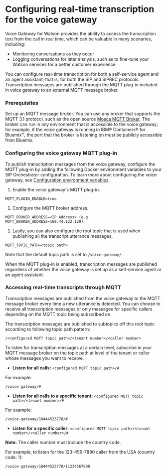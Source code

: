 # Configuring real-time transcription for the voice gateway

Voice Gateway for Watson provides the ability to access the transcription text from the call in real time, which can be valuable in many scenarios, including:
* Monitoring conversations as they occur
* Logging conversations for later analysis, such as to fine-tune your Watson services for a better customer experience

You can configure real-time transcription for both a self-service agent and an agent assistant; that is, for both the SIP and SIPREC protocols. Transcription messages are published through the MQTT plug-in included in voice gateway to an external MQTT message broker.

### Prerequisites
Set up an MQTT message broker. You can use any broker that supports the MQTT 3.1 protocol, such as the open source [Mosca MQTT Broker](https://github.com/mcollina/mosca). The broker can run in any environment that is accessible to the voice gateway; for example, if the voice gateway is running in IBM&reg; Containers&reg; for Bluemix&trade;, the port that the broker is listening on must be publicly accessible from Bluemix.

### Configuring the voice gateway MQTT plug-in

To publish transcription messages from the voice gateway, configure the MQTT plug-in by adding the following Docker environment variables to your SIP Orchestrator configuration. To learn more about configuring the voice gateway, see [Configuration environment variables](config.md).

1. Enable the voice gateway's MQTT plug-in.
```
MQTT_PLUGIN_ENABLE=true
```
1. Configure the MQTT broker address.
```
MQTT_BROKER_ADDRESS=<IP Address> (e.g MQTT_BROKER_ADDRESS=169.44.122.120)
```

1. Lastly, you can also configure the root topic that is used when publishing all the transcript utterance messages.
```
MQTT_TOPIC_PATH=<topic path>
```

  Note that the default topic path is set to `/voice-gateway/`.

When the MQTT plug-in is enabled, transcription messages are published regardless of whether the voice gateway is set up as a self-service agent or an agent assistant.

### Accessing real-time transcripts through MQTT

Transcription messages are published from the voice gateway to the MQTT message broker every time a new utterance is detected. You can choose to receive all transcription messages or only messages for specific callers depending on the MQTT topic being subscribed on.

The transcription messages are published to subtopics off this root topic according to following topic path pattern:

```
/<configured MQTT topic path>/<tenant number>/<caller number>
```

To listen for transcription messages at a certain level, subscribe in your MQTT message broker on the topic path at level of the tenant or caller whose messages you want to receive.

* **Listen for all calls:** `<configured MQTT topic path>/#`

 For example:

   ```
   /voice-gateway/#
   ```
* **Listen for all calls to a specific tenant:** `<configured MQTT topic path>/<tenant number>/#`

 For example:

 ```
 /voice-gateway/18444523778/#
 ```

* **Listen for a specific caller:** `<configured MQTT topic path>/<tenant number>/<caller number>/#`

 **Note:** The caller number must include the country code.

 For example, to listen for the 123-456-7890 caller from the USA (country code: 1):
 ```
 /voice-gateway/18444523778/11234567890
 ```
